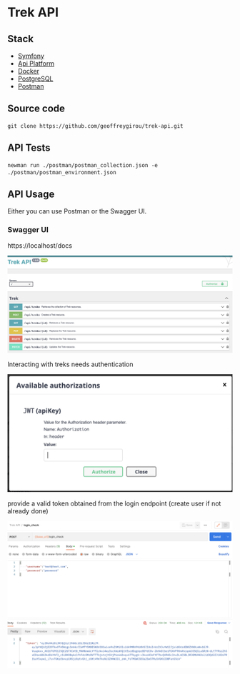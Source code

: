 # Trek API

## Stack

- [Symfony](https://symfony.com/)
- [Api Platform](https://api-platform.com/)
- [Docker](https://www.docker.com/)
- [PostgreSQL](https://www.postgresql.org/)
- [Postman](https://www.postman.com/)

## Source code

```
git clone https://github.com/geoffreygirou/trek-api.git
```

## API Tests
```
newman run ./postman/postman_collection.json -e ./postman/postman_environment.json
```

## API Usage

Either you can use Postman or the Swagger UI.

### Swagger UI

https://localhost/docs

![swagger](./api/docs/swagger.png)

Interacting with treks needs authentication

![authorize](./api/docs/authorize.png)

provide a valid token obtained from the login endpoint (create user if not already done)

![token](./api/docs/token.png)